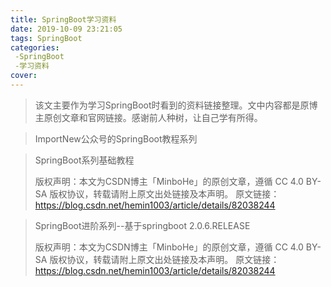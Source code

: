 ```yaml
---
title: SpringBoot学习资料
date: 2019-10-09 23:21:05
tags: SpringBoot
categories:
 -SpringBoot
 -学习资料
cover: 
---
```




> 该文主要作为学习SpringBoot时看到的资料链接整理。文中内容都是原博主原创文章和官网链接。感谢前人种树，让自己学有所得。

> ImportNew公众号的SpringBoot教程系列

[SpringBoot (一) ：入门篇]: http://mp.weixin.qq.com/s/hAJmvrYfS6OehMYVgqpqkw
[SpringBoot ( 二 ) ：web 综合开发]: http://mp.weixin.qq.com/s/7jBT-vS7yD4daCzGWFX1OQ
[SpringBoot (三) ：Spring Boot 中 Redis 的使用]: http://mp.weixin.qq.com/s/05sAOza-B7jlWrllj1lZ0Q
[SpringBoot ( 四 ) ：thymeleaf 使用详解]: http://mp.weixin.qq.com/s/d1nLZuzaZ9MDj2rV-52oIw
[SpringBoot ( 五) ：spring data jpa 的使用]: http://mp.weixin.qq.com/s/fAcOvQutfWosyh10wAjmSA
[SpringBoot (六) ：如何优雅的使用 mybatis]: https://mp.weixin.qq.com/s/oDbcHyjyS4gc5wS85PbfLA
[SpringBoot ( 七 ) ：springboot + mybatis 多数据源最简解决方案]: http://mp.weixin.qq.com/s/TXGiYzqi2oCXuN4xuPy5Zw
[SpringBoot ( 八 ) ：RabbitMQ 详解]: ttp://mp.weixin.qq.com/s/5G3wHzNzpcUlBLwqOJ7BUQ
[SpringBoot ( 九 ) ：定时任务]: http://mp.weixin.qq.com/s/8JRuyh6FMZCobQVkk-isQA
[SpringBoot ( 十 ) ：邮件服务	]: http://mp.weixin.qq.com/s/Rbb9CyMNjhzIHSo4gqQopQ
[SpringBoot ( 十一 ) ：SpringBoot 中 mongodb 的使用]: http://mp.weixin.qq.com/s/T-u8ste30Ks4fezd0g3tOw
[SpringBoot ( 十二 ) ：SpringBoot 如何测试打包部署——]: http://mp.weixin.qq.com/s/WJ6WIirmj4CCuwaHb8YTjg
[SpringBoot ( 十三 ) ：SpringBoot 小技巧]: http://mp.weixin.qq.com/s/-Amwc9BZBGATcpCOfpPD8g
[SpringBoot (十四 ) ：SpringBoot 整合 shiro- 登录认证和权限管理]: http://mp.weixin.qq.com/s/344c8r-mjtabSo5QQ1MY-A



> SpringBoot系列基础教程
>
> 版权声明：本文为CSDN博主「MinboHe」的原创文章，遵循 CC 4.0 BY-SA 版权协议，转载请附上原文出处链接及本声明。
> 原文链接：https://blog.csdn.net/hemin1003/article/details/82038244					

[Spring Boot系列 - 1. 简介]: https://blog.csdn.net/hemin1003/article/details/53217308
[Spring Boot系列 - 2. Spring Boot提供的特性]: https://blog.csdn.net/hemin1003/article/details/53217388
[Spring Boot系列 - 3. SpringBoot项目学习汇总]: https://blog.csdn.net/hemin1003/article/details/53217489
[Spring Boot系列 - 4. 读取配置文件（application.yml）中的属性值]: https://blog.csdn.net/hemin1003/article/details/53227523
[Spring Boot系列 - 5. 不同的环境使用不同的配置]: https://blog.csdn.net/hemin1003/article/details/53229053
[Spring Boot系列 - 6. spring boot 实现Restful API]: https://blog.csdn.net/hemin1003/article/details/53229083
[Spring Boot系列 - 7. Spring Boot 部署与服务配置]: https://blog.csdn.net/hemin1003/article/details/75644985
[为什么说 Java 程序员必须掌握 Spring Boot ？]: https://kb.cnblogs.com/page/606682/
[SpringBoot实现分布式锁]: http://www.itmuch.com/spring-boot/global-lock/

> SpringBoot进阶系列--基于springboot 2.0.6.RELEASE
>
> 版权声明：本文为CSDN博主「MinboHe」的原创文章，遵循 CC 4.0 BY-SA 版权协议，转载请附上原文出处链接及本声明。
> 原文链接：https://blog.csdn.net/hemin1003/article/details/82038244

[SpringBoot从入门到精通教程（一） 如何进行单元测试编写和场景案例分析]: https://blog.csdn.net/hemin1003/article/details/90214986
[SpringBoot从入门到精通教程（二） 拦截器用法和场景案例分析]: https://blog.csdn.net/hemin1003/article/details/90242803
[SpringBoot从入门到精通教程（三） RocketMQ集成和场景案例分析]: https://blog.csdn.net/hemin1003/article/details/90405506
[SpringBoot从入门到精通教程（四） @Scheduled定时器用法和场景案例分析]: https://blog.csdn.net/hemin1003/article/details/90454462
[SpringBoot从入门到精通教程（五） 内嵌Tomcat自定义配置用法]: https://blog.csdn.net/hemin1003/article/details/91991433
[SpringBoot从入门到精通教程（六） Mysql和Mybatis+XML用法详解]: https://blog.csdn.net/hemin1003/article/details/93123524
[SpringBoot从入门到精通教程（七） Mysql多数据源和Hikari用法详解]: https://blog.csdn.net/hemin1003/article/details/94194400
[SpringBoot从入门到精通教程（八） 多环境配置文件用法]: https://blog.csdn.net/hemin1003/article/details/96483484
[SpringBoot从入门到精通教程（九） Docker集成+容器化部署详解/上篇]: https://blog.csdn.net/hemin1003/article/details/96483517
[SpringBoot从入门到精通教程（十） Docker集成+容器化部署详解/下篇使用Dockerfile进行构建]: https://hemin.blog.csdn.net/article/details/99676483
[SpringBoot从入门到精通教程（十一） 分布式缓存Redis整合/解决中文乱码问题]: https://blog.csdn.net/hemin1003/article/details/96483538
[SpringBoot从入门到精通教程（十二） Dubbo服务提供者、服务消费者整合/Zookeeper集成]: https://blog.csdn.net/hemin1003/article/details/96483573
[SpringBoot从入门到精通教程（十三） 全局唯一ID/分布式ID解决方案]: https://blog.csdn.net/hemin1003/article/details/96483588
[SpringBoot从入门到精通教程（十四） Druid连接池集成]: https://blog.csdn.net/hemin1003/article/details/99637453
[SpringBoot从入门到精通教程（十五） Logback日志框架集成]: https://blog.csdn.net/hemin1003/article/details/99637532
[SpringBoot从入门到精通教程（十六） ELK日志集成]: https://blog.csdn.net/hemin1003/article/details/99637553
[SpringBoot从入门到精通教程（十七） 日志异步化处理用法]: https://blog.csdn.net/hemin1003/article/details/99637609
[SpringBoot从入门到精通教程（十八） 全局异常处理]: https://blog.csdn.net/hemin1003/article/details/99637714
[SpringBoot从入门到精通教程（十九） API接口防刷机制]: https://blog.csdn.net/hemin1003/article/details/99637749
[SpringBoot从入门到精通教程（二十） 分布式锁用法（基于Redis实现）]: https://blog.csdn.net/hemin1003/article/details/99637778
[SpringBoot从入门到精通教程（二十一） MongoDB集成用法]: https://hemin.blog.csdn.net/article/details/99637830
[SpringBoot从入门到精通教程（二十二） Oauth2+Token详细用法/SpringSecurity]: https://blog.csdn.net/hemin1003/article/details/96483440
[Server端对应的Github源码地址]: https://github.com/hemin1003/spring-boot-study/tree/master/spring-boot2-study/spring-boot2-parent/spring-boot2-oauth2-opaque-server
[SpringBoot从入门到精通教程（二十三） Oauth2+JWT集成/SpringSecurity]: https://hemin.blog.csdn.net/article/details/96483461
[Server端对应的Github源码地址]: https://github.com/hemin1003/spring-boot-study/tree/master/spring-boot2-study/spring-boot2-parent/spring-boot2-oauth2-jwt-server
[SpringBoot从入门到精通教程（二十四） Swagger集成用法]: https://hemin.blog.csdn.net/article/details/99637936
